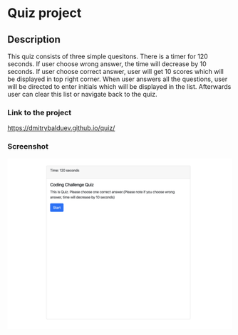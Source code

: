 # Quiz project

## Description

This quiz consists of three simple quesitons. There is a timer for 120 seconds. If user choose wrong answer, the time will decrease by 10 seconds. If user choose correct answer, user will get 10 scores which will be displayed in top right corner. When user answers all the questions, user will be directed to enter initials which will be displayed in the list. Afterwards user can clear this list or navigate back to the quiz. 

### Link to the project
https://dmitrybalduev.github.io/quiz/

### Screenshot
![](./screenshot.png)
